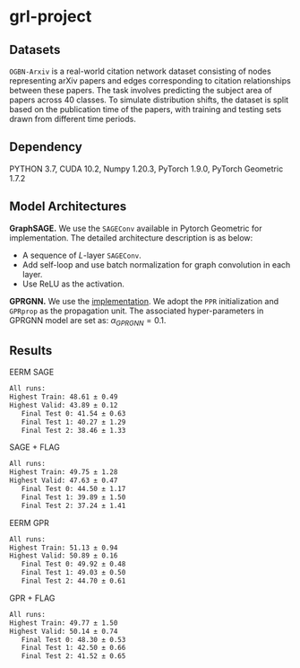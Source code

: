# grl-project

## Datasets
`OGBN-Arxiv` is a real-world citation network dataset consisting of nodes representing arXiv papers and edges corresponding to citation relationships between these papers. The task involves predicting the subject area of papers across 40 classes. To simulate distribution shifts, the dataset is split based on the publication time of the papers, with training and testing sets drawn from different time periods.

## Dependency
PYTHON 3.7, CUDA 10.2, Numpy 1.20.3, PyTorch 1.9.0, PyTorch Geometric 1.7.2

## Model Architectures
**GraphSAGE.** We use the `SAGEConv` available in Pytorch Geometric for implementation. The detailed architecture description is as below:
- A sequence of $L$-layer `SAGEConv`.
- Add self-loop and use batch normalization for graph convolution in each layer.
- Use ReLU as the activation.

**GPRGNN.** We use the [implementation](https://github.com/jianhao2016/GPRGNN). We adopt the `PPR` initialization and `GPRprop` as the propagation unit. The associated hyper-parameters in GPRGNN model are set as: $\alpha_{GPRGNN} = 0.1$.

## Results

EERM SAGE
```bash
All runs:
Highest Train: 48.61 ± 0.49
Highest Valid: 43.89 ± 0.12
   Final Test 0: 41.54 ± 0.63
   Final Test 1: 40.27 ± 1.29
   Final Test 2: 38.46 ± 1.33
```
SAGE + FLAG
```bash
All runs:
Highest Train: 49.75 ± 1.28
Highest Valid: 47.63 ± 0.47
   Final Test 0: 44.50 ± 1.17
   Final Test 1: 39.89 ± 1.50
   Final Test 2: 37.24 ± 1.41
```

EERM GPR
```bash
All runs:
Highest Train: 51.13 ± 0.94
Highest Valid: 50.89 ± 0.16
   Final Test 0: 49.92 ± 0.48
   Final Test 1: 49.03 ± 0.50
   Final Test 2: 44.70 ± 0.61
```
GPR + FLAG
```bash
All runs:
Highest Train: 49.77 ± 1.50
Highest Valid: 50.14 ± 0.74
   Final Test 0: 48.30 ± 0.53
   Final Test 1: 42.50 ± 0.66
   Final Test 2: 41.52 ± 0.65
```